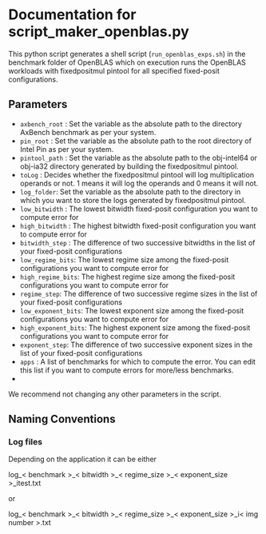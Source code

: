 # Documentation for script_maker_openblas.py

This python script generates a shell script (`run_openblas_exps.sh`) in the benchmark folder of OpenBLAS which on execution runs the OpenBLAS workloads with fixedpositmul pintool for all specified fixed-posit configurations.

## Parameters
- `axbench_root` : Set the variable as the absolute path to the directory AxBench benchmark as per your system.
- `pin_root` : Set the variable as the absolute path to the root directory of Intel Pin as per your system.
- `pintool_path` : Set the variable as the absolute path to the obj-intel64 or obj-ia32 directory generated by building the fixedpositmul pintool.
- `toLog` : Decides whether the fixedpositmul pintool will log multiplication operands or not. 1 means it will log the operands and 0 means it will not.
- `log_folder`: Set the variable as the absolute path to the directory in which you want to store the logs generated by fixedpositmul pintool.
- `low_bitwidth` : The lowest bitwidth fixed-posit configuration you want to compute error for
- `high_bitwidth` : The highest bitwidth fixed-posit configuration you want to compute error for
- `bitwidth_step` : The difference of two successive bitwidths in the list of your fixed-posit configurations
- `low_regime_bits`: The lowest regime size among the fixed-posit configurations you want to compute error for
- `high_regime_bits`: The highest regime size among the fixed-posit configurations you want to compute error for
- `regime_step`: The difference of two successive regime sizes in the list of your fixed-posit configurations
- `low_exponent_bits`: The lowest exponent size among the fixed-posit configurations you want to compute error for
- `high_exponent_bits`: The highest exponent size among the fixed-posit configurations you want to compute error for
- `exponent_step`: The difference of two successive exponent sizes in the list of your fixed-posit configurations
- `apps` : A list of benchmarks for which to compute the error. You can edit this list if you want to compute errors for more/less benchmarks.
- 
We recommend not changing any other parameters in the script.

## Naming Conventions

### Log files
Depending on the application it can be either

log\_< benchmark >\_< bitwidth >\_< regime\_size >\_< exponent\_size >\_itest.txt

or 

log\_< benchmark >\_< bitwidth >\_< regime\_size >\_< exponent\_size >\_i< img number >.txt
